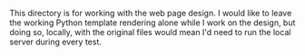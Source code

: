 This directory is for working with the web page design. I would like to leave the working Python template rendering alone while I work on the design, but doing so, locally, with the original files would mean I'd need to run the local server during every test.
